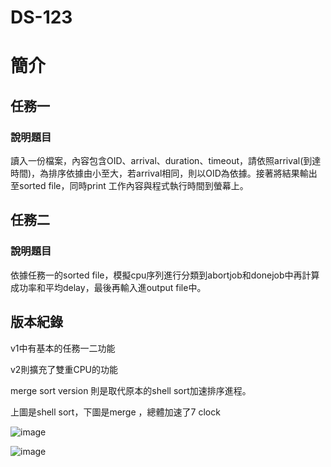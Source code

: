 # DS-123
# 簡介
## 任務一
### 說明題目
讀入一份檔案，內容包含OID、arrival、duration、timeout，請依照arrival(到達時間)，為排序依據由小至大，若arrival相同，則以OID為依據。接著將結果輸出至sorted file，同時print 工作內容與程式執行時間到螢幕上。 
## 任務二
### 說明題目
依據任務一的sorted file，模擬cpu序列進行分類到abortjob和donejob中再計算成功率和平均delay，最後再輸入進output file中。

## 版本紀錄
v1中有基本的任務一二功能

v2則擴充了雙重CPU的功能

merge sort version 則是取代原本的shell sort加速排序進程。

上圖是shell sort，下圖是merge ，總體加速了7 clock


![image](https://github.com/Kevin171717/DS-/assets/140044307/baa0d30c-e96a-4551-b1f7-4872391b879f)

![image](https://github.com/Kevin171717/DS-/assets/140044307/10e6242b-afdc-4cf2-ac3b-d124a5acd49d)


